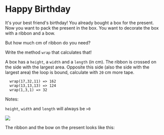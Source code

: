 # Happy Birthday

It's your best friend's birthday! You already bought a box for the present. Now you want to pack the present in the box. You want to decorate the box with a ribbon and a bow.

But how much cm of ribbon do you need?

Write the method `wrap` that calculates that!

A box has a `height`, a `width` and a `length` (in cm). The ribbon is crossed on the side with the largest area. Opposite this side (also the side with the largest area) the loop is bound, calculate with `20` cm more tape.
```
  wrap(17,32,11) => 162
  wrap(13,13,13) => 124
  wrap(1,3,1) => 32
 ```
 
Notes:

`height`, `width` and `length` will always be `>0`

![](https://i.imgur.com/30HbqCZ.png)

The ribbon and the bow on the present looks like this:
